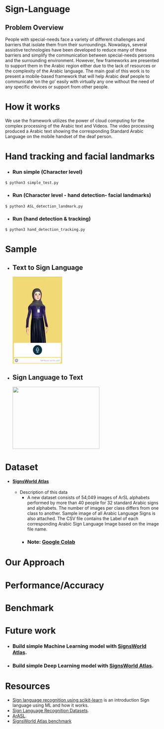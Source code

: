 # Sign-Language
## Problem Overview
  People with special-needs face a variety of different challenges and barriers that isolate them from their surroundings. Nowadays, several assistive technologies have been developed to reduce many of these barriers and simplify the communication between special-needs persons and the surrounding environment. However, few frameworks are presented to support them in the Arabic region either due to the lack of resources or the complexity of the Arabic language. The main goal of this work is to present a mobile-based framework that will help Arabic deaf people to communicate ‘on the go’ easily with virtually any one without the need of any specific devices or support from other people. 

# How it works
  We use the framework utilizes the power of cloud computing for the complex processing of the Arabic text and Videos. The video processing produced a Arabic text showing the corresponding Standard Arabic Language on the mobile handset of the deaf person.

# Hand tracking and facial landmarks
  - ### Run simple (Character level)
  ```
  $ python3 simple_test.py
  ```
  
  - ### Run (Character level - hand detection- facial landmarks)
  ```
  $ python3 ASL_detection_landmark.py
  ```
  - ### Run (hand detection & tracking)
  ```
  $ python3 hand_detection_tracking.py
  ```
  

# Sample
- ## Text to Sign Language
  <img src="https://github.com/7AM7/Sign-Language/blob/master/videos/Text-to-sign-gif.gif" width="160" height="280" />
- ## Sign Language to Text
  <img src="https://github.com/7AM7/Sign-Language/blob/master/videos/sign-to-text-gif.gif" width="280" height="200" />

# Dataset
  - #### [SignsWorld Atlas](https://data.mendeley.com/datasets/y7pckrw6z2/1?fbclid=IwAR0ucbKGH9VdkzI2LccuTnk5wcoMQ0odAKSQkq6wKmG9-cvsDj4hwm9Rnb8)
    - Description of this data
      - A new dataset consists of 54,049 images of ArSL alphabets performed by more than 40 people for 32 standard Arabic signs and alphabets. The number of images per class differs from one class to another. Sample image of all Arabic Language Signs is also attached. The CSV file contains the Label of each corresponding Arabic Sign Language Image based on the image file name.
      - ### Note: [Google Colab](https://drive.google.com/open?id=18LIsB5eia_HQ342jxD3MWOVlWnit_yLL)

# Our Approach

# Performance/Accuracy

# Benchmark

# Future work
  - ### Build simple Machine Learning model with [SignsWorld Atlas](https://data.mendeley.com/datasets/y7pckrw6z2/1?fbclid=IwAR0ucbKGH9VdkzI2LccuTnk5wcoMQ0odAKSQkq6wKmG9-cvsDj4hwm9Rnb8).
  - ### Build simple Deep Learning model with [SignsWorld Atlas](https://data.mendeley.com/datasets/y7pckrw6z2/1?fbclid=IwAR0ucbKGH9VdkzI2LccuTnk5wcoMQ0odAKSQkq6wKmG9-cvsDj4hwm9Rnb8).

# Resources
- [Sign language recognition using scikit-learn](https://www.freecodecamp.org/news/weekend-projects-sign-language-and-static-gesture-recognition-using-scikit-learn-60813d600e79/?fbclid=IwAR12SNgtkL9rydJ2-n-cMtA-P2uK4b4OWde8GgEwXtedbw-sJHAERpJDlfE) is an introduction Sign language using ML and how it works.
- [Sign Language Recognition Datasets](http://facundoq.github.io/unlp/sign_language_datasets/?fbclid=IwAR2fBOoA97S_IiUgfLdaEVb3kKqld2quDk2_6oAEHDk4_gz22wnNWphJcQ4).
- [ArASL](https://www.sciencedirect.com/science/article/pii/S2352340919301283).
- [SignsWorld Atlas benchmark](https://www.sciencedirect.com/science/article/pii/S1319157814000548)
